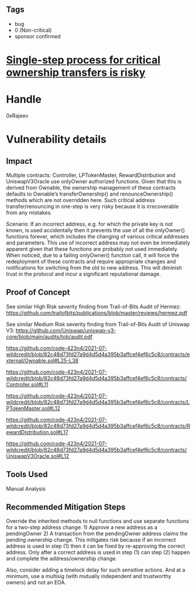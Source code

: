 ## Tags

- bug
- 0 (Non-critical)
- sponsor confirmed

# [Single-step process for critical ownership transfers is risky](https://github.com/code-423n4/2021-07-wildcredit-findings/issues/82) 

# Handle

0xRajeev


# Vulnerability details

## Impact

Multiple contracts: Controller, LPTokenMaster, RewardDistribution and UniswapV3Oracle use onlyOwner authorized functions. Given that this is derived from Ownable, the ownership management of these contracts defaults to Ownable’s transferOwnership() and renounceOwnership() methods which are not overridden here. Such critical address transfer/renouncing in one-step is very risky because it is irrecoverable from any mistakes.

Scenario: If an incorrect address, e.g. for which the private key is not known, is used accidentally then it prevents the use of all the onlyOwner() functions forever, which includes the changing of various critical addresses and parameters. This use of incorrect address may not even be immediately apparent given that these functions are probably not used immediately. When noticed, due to a failing onlyOwner() function call, it will force the redeployment of these contracts and require appropriate changes and notifications for switching from the old to new address. This will diminish trust in the protocol and incur a significant reputational damage.


## Proof of Concept

See similar High Risk severity finding from Trail-of-Bits Audit of Hermez: https://github.com/trailofbits/publications/blob/master/reviews/hermez.pdf

See similar Medium Risk severity finding from Trail-of-Bits Audit of Uniswap V3: https://github.com/Uniswap/uniswap-v3-core/blob/main/audits/tob/audit.pdf

https://github.com/code-423n4/2021-07-wildcredit/blob/82c48d73fd27a9d4d5d4a395b3affcef4ef6c5c8/contracts/external/Ownable.sol#L25-L38

https://github.com/code-423n4/2021-07-wildcredit/blob/82c48d73fd27a9d4d5d4a395b3affcef4ef6c5c8/contracts/Controller.sol#L11

https://github.com/code-423n4/2021-07-wildcredit/blob/82c48d73fd27a9d4d5d4a395b3affcef4ef6c5c8/contracts/LPTokenMaster.sol#L12

https://github.com/code-423n4/2021-07-wildcredit/blob/82c48d73fd27a9d4d5d4a395b3affcef4ef6c5c8/contracts/RewardDistribution.sol#L17

https://github.com/code-423n4/2021-07-wildcredit/blob/82c48d73fd27a9d4d5d4a395b3affcef4ef6c5c8/contracts/UniswapV3Oracle.sol#L12

## Tools Used

Manual Analysis

## Recommended Mitigation Steps

Override the inherited methods to null functions and use separate functions for a two-step address change: 1) Approve a new address as a pendingOwner 2) A transaction from the pendingOwner address claims the pending ownership change. This mitigates risk because if an incorrect address is used in step (1) then it can be fixed by re-approving the correct address. Only after a correct address is used in step (1) can step (2) happen and complete the address/ownership change.

Also, consider adding a timelock delay for such sensitive actions. And at a minimum, use a multisig (with mutually independent and trustworthy owners) and not an EOA.

